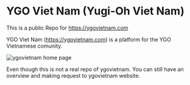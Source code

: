 # YGO Viet Nam (Yugi-Oh Viet Nam)
This is a public Repo for https://ygovietnam.com 

YGO Viet Nam (https://ygovietnam.com) is a platform for the YGO Vietnamese comunity. 

![ygovietnam home page](https://ygovietnam.blob.core.windows.net/storage/about%20home%202.PNG)

Even though this is not a real repo of ygovietnam. You can still have an overview and making request to ygovietnam website.
